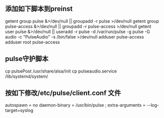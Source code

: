 ## 添加如下脚本到preinst
getent group pulse &>/dev/null || groupadd -r pulse >/dev/null
getent group pulse-access &>/dev/null || groupadd -r pulse-access >/dev/null
getent user pulse &>/dev/null || useradd -r pulse -d /var/run/pulse -g pulse -G audio -c "PulseAudio" -s /bin/false >/dev/null
adduser <user> pulse-access
adduser root pulse-access

## pulse守护脚本
cp pulsePost /usr/share/alsa/init
cp pulseaudio.service /lib/systemd/system/

## 按如下修改/etc/pulse/client.conf 文件
autospawn = no
daemon-binary = /usr/bin/pulse
; extra-arguments = --log-target=syslog

